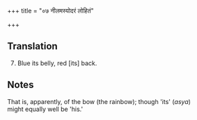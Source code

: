 +++
title = "०७ नीलमस्योदरं लोहितं"

+++
## Translation
7. Blue its belly, red \[its\] back.

## Notes
That is, apparently, of the bow (the rainbow); though 'its' (*asya*)  
might equally well be 'his.'

